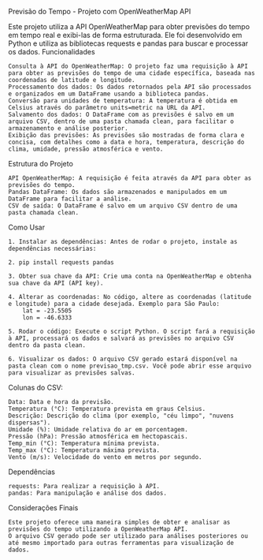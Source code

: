 Previsão do Tempo - Projeto com OpenWeatherMap API

Este projeto utiliza a API OpenWeatherMap para obter previsões do tempo em tempo real e exibi-las de forma estruturada. Ele foi desenvolvido em Python e utiliza as bibliotecas requests e pandas para buscar e processar os dados.
Funcionalidades

    Consulta à API do OpenWeatherMap: O projeto faz uma requisição à API para obter as previsões do tempo de uma cidade específica, baseada nas coordenadas de latitude e longitude.
    Processamento dos dados: Os dados retornados pela API são processados e organizados em um DataFrame usando a biblioteca pandas.
    Conversão para unidades de temperatura: A temperatura é obtida em Celsius através do parâmetro units=metric na URL da API.
    Salvamento dos dados: O DataFrame com as previsões é salvo em um arquivo CSV, dentro de uma pasta chamada clean, para facilitar o armazenamento e análise posterior.
    Exibição das previsões: As previsões são mostradas de forma clara e concisa, com detalhes como a data e hora, temperatura, descrição do clima, umidade, pressão atmosférica e vento.

Estrutura do Projeto

    API OpenWeatherMap: A requisição é feita através da API para obter as previsões do tempo.
    Pandas DataFrame: Os dados são armazenados e manipulados em um DataFrame para facilitar a análise.
    CSV de saída: O DataFrame é salvo em um arquivo CSV dentro de uma pasta chamada clean.

Como Usar

    1. Instalar as dependências: Antes de rodar o projeto, instale as dependências necessárias:

    2. pip install requests pandas
    
    3. Obter sua chave da API: Crie uma conta na OpenWeatherMap e obtenha sua chave da API (API key).

    4. Alterar as coordenadas: No código, altere as coordenadas (latitude e longitude) para a cidade desejada. Exemplo para São Paulo:
        lat = -23.5505
        lon = -46.6333

    5. Rodar o código: Execute o script Python. O script fará a requisição à API, processará os dados e salvará as previsões no arquivo CSV dentro da pasta clean.

    6. Visualizar os dados: O arquivo CSV gerado estará disponível na pasta clean com o nome previsao_tmp.csv. Você pode abrir esse arquivo para visualizar as previsões salvas.

  Colunas do CSV:
  
    Data: Data e hora da previsão.
    Temperatura (°C): Temperatura prevista em graus Celsius.
    Descrição: Descrição do clima (por exemplo, "céu limpo", "nuvens dispersas").
    Umidade (%): Umidade relativa do ar em porcentagem.
    Pressão (hPa): Pressão atmosférica em hectopascais.
    Temp_min (°C): Temperatura mínima prevista.
    Temp_max (°C): Temperatura máxima prevista.
    Vento (m/s): Velocidade do vento em metros por segundo.

Dependências

    requests: Para realizar a requisição à API.
    pandas: Para manipulação e análise dos dados.
    
Considerações Finais

    Este projeto oferece uma maneira simples de obter e analisar as previsões do tempo utilizando a OpenWeatherMap API. 
    O arquivo CSV gerado pode ser utilizado para análises posteriores ou até mesmo importado para outras ferramentas para visualização de dados.
